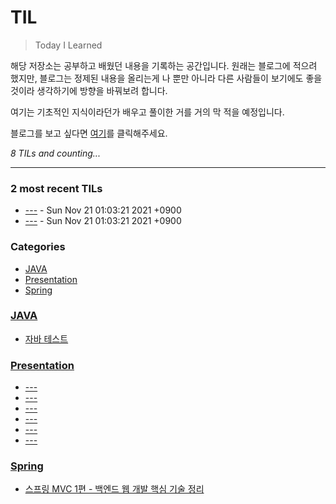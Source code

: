 # TIL
> Today I Learned

해당 저장소는 공부하고 배웠던 내용을 기록하는 공간입니다. 원래는 블로그에 적으려 했지만, 블로그는
정제된 내용을 올리는게 나 뿐만 아니라 다른 사람들이 보기에도 좋을 것이라 생각하기에 방향을 바꿔보려 합니다.

여기는 기초적인 지식이라던가 배우고 풀이한 거를 거의 막 적을 예정입니다.

블로그를 보고 싶다면 [여기][1]를 클릭해주세요.


_8 TILs and counting..._

---

### 2 most recent TILs

- [---](Presentation/2021-11-11-github-action.md) - Sun Nov 21 01:03:21 2021 +0900
- [---](Presentation/2021-11-20-git.md) - Sun Nov 21 01:03:21 2021 +0900

### Categories

- [JAVA](#JAVA)
- [Presentation](#Presentation)
- [Spring](#Spring)

### [JAVA](#JAVA)
- [자바 테스트](JAVA/test.md)

### [Presentation](#Presentation)
- [---](Presentation/2021-09-03-java-annotaion.md)
- [---](Presentation/2021-09-18-restapi.md)
- [---](Presentation/2021-10-08-http-method.md)
- [---](Presentation/2021-11-11-github-action.md)
- [---](Presentation/2021-11-20-git.md)
- [---](Presentation/first.md)

### [Spring](#Spring)
- [스프링 MVC 1편 - 백엔드 웹 개발 핵심 기술 정리](Spring/spring-mvc-part1.md)

[1]: https://somefood.github.io


